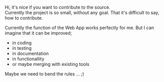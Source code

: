 Hi, it's nice if you want to contribute to the source.  
Currently the project is so small, without any goal. 
That it's difficult to say, how to contribute.

Currently the function of the Web App works perfectly for me.
But I can imagine that it can be improved;

* in coding
* in testing
* in documentation
* in functionallity
* or maybe merging with existing tools

Maybe we need to bend the rules ... ;)
